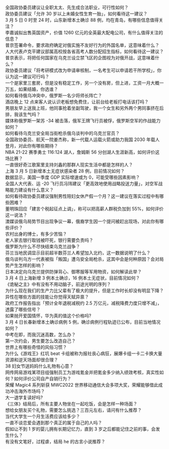 全国政协委员建议让全职太太、先生成合法职业，可行性如何？  
政协委员建议「允许 30 岁以上未婚女性生育一胎」，如何看待这一建议？  
3 月 5 日 0 时至 24 时，山东新增本土确诊 88 例，均在青岛，有哪些信息值得关注？  
李嘉诚拟出售英国资产，价值 1260 亿元的全英最大配电公司，有什么值得关注的信息？  
普京签署命令，要求政府确定对俄实施不友好行为的外国名单，这意味着什么？  
人大代表卢克平建议部属高校按各省高考人数分配招生指标，如何看待这一建议？  
普京表示，将把任何国家在乌克兰设立禁飞区的企图视为对俄开战，这意味着什么？  
政协委员建议「将考研模式改为申请审核制，一名考生可以申请若干所学校」，你认为这一建议可行吗？  
一个是家里三套房，但是没有稳定工作，另一个没有房，但上进，工资一月大概一万五，如果结婚，你选谁？  
如何看待俄乌冲突中，俄罗斯一名少将师长阵亡？  
酒店晚上 12 点来客人说认识老板想免费住，让前台给老板打电话该打吗？  
男朋友早上送我上班，他同事抢着坐副驾驶，我一个女生和另外两个男同事挤在后排，我该生气吗？  
媒体称俄罗斯一架苏 -34 被击落，俄军王牌飞行员被俘，俄罗斯空军的作战能力如何？  
如何看待乌克兰安全局当街枪杀俄乌谈判中的乌克兰官员？  
全国政协委员、航天一院姜杰称，新一代载人运载火箭或助力我国 2030 年载人登月，对此你有哪些期待？  
NBA 21-22 赛季勇士 116:124 湖人，詹姆斯 56 分创湖人生涯新高，如何评价这场比赛？  
一直很好奇江歌案里支持刘鑫的那群人现实生活中都是怎样的人？  
上海 3 月 5 日新增本土无症状感染者 28 例，目前情况如何？  
数据显示，美国一季度 GDP 实际增速或为 0，可能受哪些因素影响？  
全国人大代表、运 -20 飞行员冯玮建议「更高效地使用战略投送力量」，对空军战略能力建设有什么意义？  
如何看待政协委员建议强制男性陪妇女休产假一个月？这一建议在落实过程中有哪些困难？  
董明珠回应「建言个税起征点上调」，称可以把高薪人群税负加到 55%，如何评价这一说法？  
澳媒谈俄乌局势节目出现争议一幕，俄裔学生因一个提问被赶出现场，对此你有哪些评价？  
农村出身的博士，有多少苦恼？  
老人家去银行取钱被吓死，银行需要负责吗？  
俄罗斯为什么不尽快结束乌克兰战争？  
芬兰当地民调显示目前超半数芬兰人希望加入北约，这一数据说明了什么？  
俄乌谈判乌方一代表被指「叛国」遭乌安全局枪杀，这其中会是何种原因？会对局势产生怎样的影响？  
日本决定向乌克兰提供防弹背心、御寒服等军用物资，如何解读此举？  
3 月 4 日上海新增 3 例本土确诊，16 例本土无症状，目前情况如何？  
《诡秘之主》中有没有不用动脑子，前途光明的序列？  
为什么现在我们的生产力比父辈有了极大的提升，但是工作时长却没有明显下降？  
异性在哪些方面的技能让你觉得天赋异禀？  
政府工作报告指出「预计全年退税减税约 2.5 万亿元，减税降费力度只增不减」，透露了哪些信号？  
如果抛开爱国情怀，华为真的值这个价格吗?  
3 月 4 日长春新增本土确诊病例 5 例，确诊病例行程轨迹已公布，目前当地情况如何？  
中考在即，而我沉迷高数，怎么办？  
第一次约会，男生要怎么改造自己？  
世界上有哪些奇怪的风俗习惯？  
为什么《游戏王》红坑 beat 卡组被称为报社丧心病狂，展爆卡组一卡二卡换大量资源和逆天场面却很合理？  
38 妇女节送妈妈什么礼物有心意？  
网传网易游戏某项目组强制员工为游戏氪金并把氪金多少纳入绩效考核，真实性如何？如何评价公司自产自销行为？  
荣耀 Magic4 系列斩获 MWC2022 世界移动通信大会多项大奖，荣耀能够借此成功冲击海外市场吗？  
大一退学复读好吗?  
《三体》结局后，所有主要人物坐在一起吃饭，会是怎样一种场面？  
想给女朋友买个礼物，需要怎么挑选？三百元左右，请问有什么推荐？  
当代大学生一个月生活费应该给多少？  
一直不谈恋爱会遇到那个真正的属于自己的人吗？  
假如让不到 1 岁的婴儿拥有长期记忆力，直到 3 岁之后都能记住之前的事，会发生什么？  
有没有文笔好，过程虐，结局 he 的古言小说推荐？  
